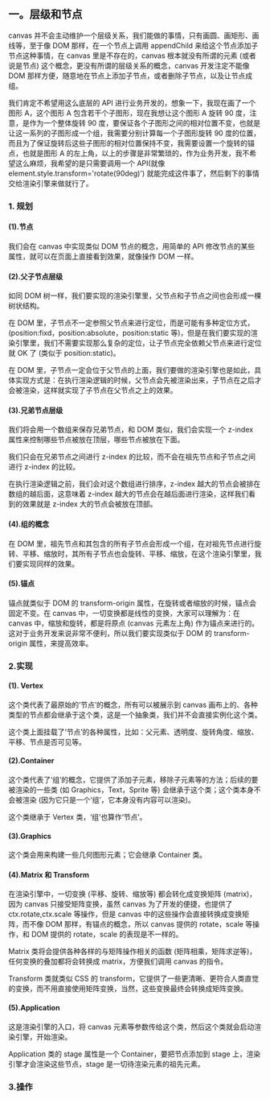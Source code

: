 
## 一。层级和节点

canvas 并不会主动维护一个层级关系，我们能做的事情，只有画圆、画矩形、画线等，至于像 DOM 那样，在一个节点上调用 appendChild 来给这个节点添加子节点这种事情，在 canvas 里是不存在的，canvas 根本就没有所谓的元素 (或者说是节点) 这个概念，更没有所谓的层级关系的概念，canvas 开发注定不能像 DOM 那样方便，随意地在节点上添加子节点，或者删除子节点，以及让节点成组。


我们肯定不希望用这么底层的 API 进行业务开发的，想象一下，我现在画了一个图形 A，这个图形 A 包含若干个子图形，现在我想让这个图形 A 旋转 90 度，注意，是作为一个整体旋转 90 度，要保证各个子图形之间的相对位置不变，也就是让这一系列的子图形成一个组，我需要分别计算每一个子图形旋转 90 度的位置，而且为了保证旋转后这些子图形的相对位置保持不变，我需要设置一个旋转的锚点，也就是图形 A 的左上角，以上的步骤是非常繁琐的，作为业务开发，我不希望这么麻烦，我希望的是只需要调用一个 API(就像 element.style.transform='rotate(90deg)') 就能完成这件事了，然后剩下的事情交给渲染引擎来做就行了。

### 1. 规划

#### (1).节点

我们会在 canvas 中实现类似 DOM 节点的概念，用简单的 API 修改节点的某些属性，就可以在页面上直接看到效果，就像操作 DOM 一样。

#### (2).父子节点层级

如同 DOM 树一样，我们要实现的渲染引擎里，父节点和子节点之间也会形成一棵树状结构。

在 DOM 里，子节点不一定参照父节点来进行定位，而是可能有多种定位方式，(position:fixd，position:absolute，position:static 等)，但是在我们要实现的渲染引擎里，我们不需要实现那么复杂的定位，让子节点完全依赖父节点来进行定位就 OK 了 (类似于 position:static)。

在 DOM 里，子节点一定会位于父节点的上面，我们要做的渲染引擎也是如此，具体实现方式是：在执行渲染逻辑的时候，父节点会先被渲染出来，子节点在之后才会被渲染，这样就实现了子节点在父节点之上的效果。

#### (3).兄弟节点层级

我们将会用一个数组来保存兄弟节点，和 DOM 类似，我们会实现一个 z-index 属性来控制哪些节点被放在顶层，哪些节点被放在下面。

我们只会在兄弟节点之间进行 z-index 的比较，而不会在祖先节点和子节点之间进行 z-index 的比较。

在执行渲染逻辑之前，我们会对这个数组进行排序，z-index 越大的节点会被排在数组的越后面，这意味着 z-index 越大的节点会在越后面进行渲染，这样我们看到的效果就是 z-index 大的节点会被放在顶部。

#### (4).组的概念

在 DOM 里，祖先节点和其包含的所有子节点会形成一个组，在对祖先节点进行旋转、平移、缩放时，其所有子节点也会旋转、平移、缩放，在这个渲染引擎里，我们要实现同样的效果。

#### (5).锚点

锚点就类似于 DOM 的 transform-origin 属性，在旋转或者缩放的时候，锚点会固定不变。在 canvas 中，一切变换都是线性的变换，大家可以理解为：在 canvas 中，缩放和旋转，都是将原点 (canvas 元素左上角) 作为锚点来进行的。这对于业务开发来说非常不便利，所以我们要实现类似于 DOM 的 transform-origin 属性，来提高效率。

### 2.实现

#### (1). Vertex

这个类代表了最原始的‘节点’的概念，所有可以被展示到 canvas 画布上的、各种类型的节点都会继承于这个类，这是一个抽象类，我们并不会直接实例化这个类。

这个类上面挂载了‘节点’的各种属性，比如：父元素、透明度、旋转角度、缩放、平移、节点是否可见等。

#### (2).Container

这个类代表了‘组’的概念，它提供了添加子元素，移除子元素等的方法；后续的要被渲染的一些类 (如 Graphics，Text，Sprite 等) 会继承于这个类；这个类本身不会被渲染 (因为它只是一个‘组’，它本身没有内容可以渲染)。


这个类继承于 Vertex 类，‘组’也算作‘节点’。

#### (3).Graphics

这个类会用来构建一些几何图形元素；它会继承 Container 类。

#### (4).Matrix 和 Transform

在渲染引擎中，一切变换 (平移、旋转、缩放等) 都会转化成变换矩阵 (matrix)，因为 canvas 只接受矩阵变换，虽然 canvas 为了开发的便捷，也提供了 ctx.rotate,ctx.scale 等操作，但是 canvas 中的这些操作会直接转换成变换矩阵，而不像 DOM 那样，有锚点的概念，所以 canvas 提供的 rotate，scale 等操作，和 DOM 提供的 rotate，scale 的表现是不一样的。


Matrix 类将会提供各种各样的与矩阵操作相关的函数 (矩阵相乘，矩阵求逆等)，任何变换的叠加都将会转换成 matrix，方便我们调用 canvas 的指令。


Transform 类就类似 CSS 的 transform，它提供了一些更清晰、更符合人类直觉的变换，而不用直接使用矩阵变换，当然，这些变换最终会转换成矩阵变换。

#### (5).Application

这是渲染引擎的入口，将 canvas 元素等参数传给这个类，然后这个类就会启动渲染引擎，开始渲染。


Application 类的 stage 属性是一个 Container，要把节点添加到 stage 上，渲染引擎才会渲染这些节点，stage 是一切待渲染元素的祖先元素。

### 3.操作






